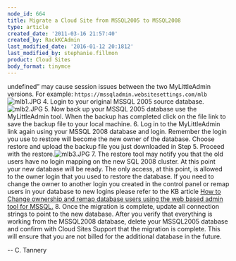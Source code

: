 ```yaml
---
node_id: 664
title: Migrate a Cloud Site from MSSQL2005 to MSSQL2008
type: article
created_date: '2011-03-16 21:57:40'
created_by: RackKCAdmin
last_modified_date: '2016-01-12 20:1812'
last_modified_by: stephanie.fillmon
product: Cloud Sites
body_format: tinymce
---
```


undefined&rdquo; may cause session
    issues between the two MyLittleAdmin versions. For example:
    `https://mssqladmin.websitesettings.com/mlb`![mlb1.JPG](http://c0476992.cdn.cloudfiles.rackspacecloud.com/mlb1.JPG)
4.  Login to your original MSSQL 2005 source
    database.![mlb2.JPG](http://c0476992.cdn.cloudfiles.rackspacecloud.com/mlb2.JPG)
5.  Now back up your MSSQL 2005 database use the MyLittleAdmin tool.
    When the backup has completed click on the file link to save the
    backup file to your local machine.
6.  Log in to the MyLittleAdmin link again using your MSSQL 2008
    database and login. Remember the login you use to restore will
    become the new owner of the database. Choose restore and upload the
    backup file you just downloaded in Step 5. Proceed with the
    restore.![mlb3.JPG](http://c0476992.cdn.cloudfiles.rackspacecloud.com/mlb3.JPG)
7.  The restore tool may notify you that the old users have no login
    mapping on the new SQL 2008 cluster. At this point your new database
    will be ready. The only access, at this point, is allowed to the
    owner login that you used to restore the database. If you need to
    change the owner to another login you created in the control panel
    or remap users in your database to new logins please refer to the KB
    article [How to Change ownership and remap database users using the
    web based admin tool for
    MSSQL.](http://www.rackspace.com/knowledge_center/article/how-to-remap-database-users-in-mylittleadmin "How to Change ownership and remap database users using the web based admin tool for MSSQL.")
8.  Once the migration is complete, update all connection strings to
    point to the new database. After you verify that everything is
    working from the MSSQL2008 database, delete your MSSQL2005 database
    and confirm with Cloud Sites Support that the migration is complete.
    This will ensure that you are not billed for the additional database
    in the future.

-- C. Tannery

 

